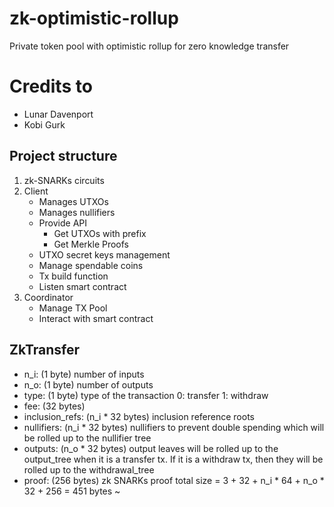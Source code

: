 # zk-optimistic-rollup

Private token pool with optimistic rollup for zero knowledge transfer

# Credits to

- Lunar Davenport
- Kobi Gurk

## Project structure

1. zk-SNARKs circuits
2. Client
   - Manages UTXOs
   - Manages nullifiers
   - Provide API
     - Get UTXOs with prefix
     - Get Merkle Proofs
   - UTXO secret keys management
   - Manage spendable coins
   - Tx build function
   - Listen smart contract
3. Coordinator
   - Manage TX Pool
   - Interact with smart contract

## ZkTransfer

- n_i: (1 byte) number of inputs
- n_o: (1 byte) number of outputs
- type: (1 byte) type of the transaction 0: transfer 1: withdraw
- fee: (32 bytes)
- inclusion_refs: (n_i * 32 bytes) inclusion reference roots
- nullifiers: (n_i * 32 bytes) nullifiers to prevent double spending which will be rolled up to the nullifier tree
- outputs: (n_o * 32 bytes) output leaves will be rolled up to the output_tree when it is a transfer tx. If it is a withdraw tx, then they will be rolled up to the withdrawal_tree
- proof: (256 bytes) zk SNARKs proof
total size = 3 + 32 + n_i * 64 + n_o * 32 + 256 = 451 bytes ~ 

